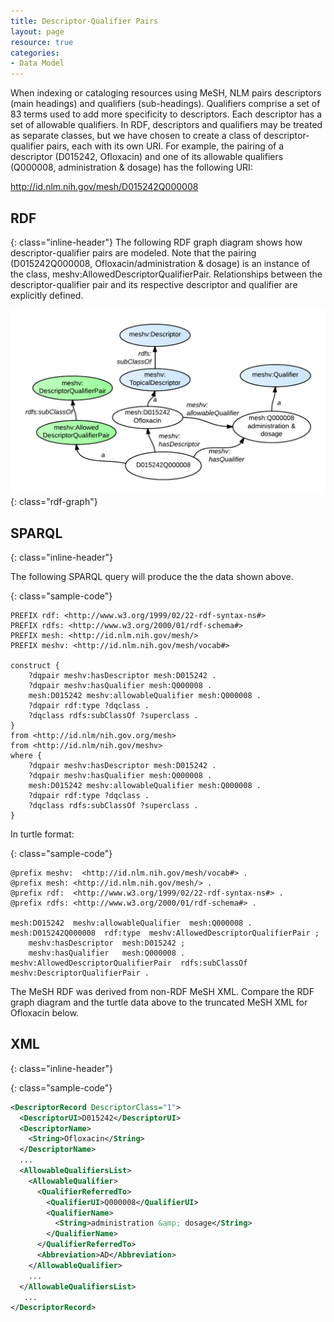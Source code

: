 ```yaml
---
title: Descriptor-Qualifier Pairs
layout: page
resource: true
categories:
- Data Model
---
```


When indexing or cataloging resources using MeSH, NLM pairs descriptors (main headings) and qualifiers (sub-headings). Qualifiers comprise a set of 83 terms used to add more specificity to descriptors. Each descriptor has a set of allowable qualifiers. In RDF, descriptors and qualifiers may be treated as separate classes, but we have chosen to create a class of descriptor-qualifier pairs, each with its own URI. For example, the pairing of a descriptor (D015242, Ofloxacin) and one of its allowable qualifiers (Q000008, administration &amp; dosage) has the following URI:

http://id.nlm.nih.gov/mesh/D015242Q000008

## RDF
{: class="inline-header"}
The following RDF graph diagram shows how descriptor-qualifier pairs are modeled. Note that the pairing (D015242Q000008, Ofloxacin/administration &amp; dosage) is an instance of the class, meshv:AllowedDescriptorQualifierPair. Relationships between the descriptor-qualifier pair and its respective descriptor and qualifier are explicitly defined. 

![Descriptor Qualifier Pair RDF Graph Diagram](images/DQPair.png){: class="rdf-graph"}

## SPARQL
{: class="inline-header"}

The following SPARQL query will produce the the data shown above. 

{: class="sample-code"}
```sparql
PREFIX rdf: <http://www.w3.org/1999/02/22-rdf-syntax-ns#>
PREFIX rdfs: <http://www.w3.org/2000/01/rdf-schema#>
PREFIX mesh: <http://id.nlm.nih.gov/mesh/>
PREFIX meshv: <http://id.nlm.nih.gov/mesh/vocab#>

construct {
    ?dqpair meshv:hasDescriptor mesh:D015242 .
    ?dqpair meshv:hasQualifier mesh:Q000008 .
    mesh:D015242 meshv:allowableQualifier mesh:Q000008 .
    ?dqpair rdf:type ?dqclass .
    ?dqclass rdfs:subClassOf ?superclass .
}
from <http://id.nlm/nih.gov.org/mesh>
from <http://id.nlm/nih.gov/meshv>
where {
    ?dqpair meshv:hasDescriptor mesh:D015242 .
    ?dqpair meshv:hasQualifier mesh:Q000008 .
    mesh:D015242 meshv:allowableQualifier mesh:Q000008 .
    ?dqpair rdf:type ?dqclass .
    ?dqclass rdfs:subClassOf ?superclass .
}
```
In turtle format:

{: class="sample-code"}
```
@prefix meshv:  <http://id.nlm.nih.gov/mesh/vocab#> .
@prefix mesh: <http://id.nlm.nih.gov/mesh/> .
@prefix rdf:  <http://www.w3.org/1999/02/22-rdf-syntax-ns#> .
@prefix rdfs: <http://www.w3.org/2000/01/rdf-schema#> .

mesh:D015242  meshv:allowableQualifier  mesh:Q000008 .
mesh:D015242Q000008  rdf:type  meshv:AllowedDescriptorQualifierPair ;
    meshv:hasDescriptor  mesh:D015242 ;
    meshv:hasQualifier   mesh:Q000008 .
meshv:AllowedDescriptorQualifierPair  rdfs:subClassOf  meshv:DescriptorQualifierPair .
```
The MeSH RDF was derived from non-RDF MeSH XML. Compare the RDF graph diagram and the turtle data above to the truncated MeSH XML for Ofloxacin below.

## XML
{: class="inline-header"}

{: class="sample-code"}
```xml
<DescriptorRecord DescriptorClass="1">
  <DescriptorUI>D015242</DescriptorUI>
  <DescriptorName>
    <String>Ofloxacin</String>
  </DescriptorName>
  ...
  <AllowableQualifiersList>
    <AllowableQualifier>
      <QualifierReferredTo>
        <QualifierUI>Q000008</QualifierUI>
        <QualifierName>
          <String>administration &amp; dosage</String>
        </QualifierName>
      </QualifierReferredTo>
      <Abbreviation>AD</Abbreviation>
    </AllowableQualifier>
    ...
  </AllowableQualifiersList>
   ...
</DescriptorRecord>
```
